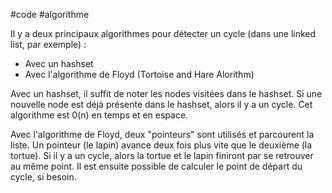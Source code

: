 #code #algorithme 

Il y a deux principaux algorithmes pour détecter un cycle (dans une linked list, par exemple) :
- Avec un hashset
- Avec l'algorithme de Floyd (Tortoise and Hare Alorithm)

Avec un hashset, il suffit de noter les nodes visitées dans le hashset. Si une nouvelle node est déjà présente dans le hashset, alors il y a un cycle. Cet algorithme est 0(n) en temps et en espace.

Avec l'algorithme de Floyd, deux "pointeurs" sont utilisés et parcourent la liste. Un pointeur (le lapin) avance deux fois plus vite que le deuxième (la tortue). Si il y a un cycle, alors la tortue et le lapin finiront par se retrouver au même point. Il est ensuite possible de calculer le point de départ du cycle, si besoin.